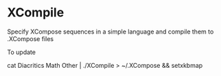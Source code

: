 XCompile
========

Specify XCompose sequences in a simple language and compile them to .XCompose files


To update 

 cat Diacritics Math Other | ./XCompile > ~/.XCompose && setxkbmap


